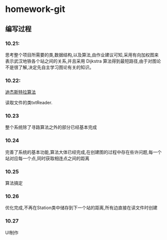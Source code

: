# homework-git

## **编写过程**

### 10.21:
思考整个项目所需要的类,数据结构,以及算法,由作业建议可知,采用有向加权图来表示武汉地铁各个站之间的关系,并且采用 Dijkstra 算法得到最短路径,由于对图论不是很了解,决定先自主学习图论有关的知识。

### 10.22:
[迪杰斯特拉算法](https://algs4.cs.princeton.edu/44sp/DijkstraSP.java.html)

读取文件的类txtReader.

### 10.23
整个系统除了寻路算法之外的部分已经基本完成

### 10.24
完善了系统的基本功能,算法大体已经完成,在创建图的过程中存在些许问题,每一个站对应每一个点,同时获取相连点之间的距离

### 10.25
算法搞定

### 10.26
优化完成,不再在Station类中储存到下一个站的距离,所有边直接在读文件时创建

### 10.27
UI制作